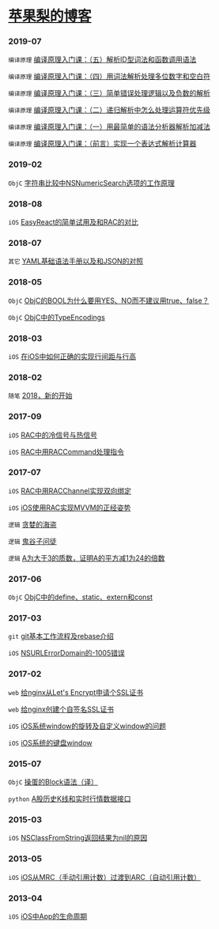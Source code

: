 # [苹果梨的博客](https://blog.harrisonxi.com)

### 2019-07

`编译原理` [编译原理入门课：（五）解析ID型词法和函数调用语法](http://blog.harrisonxi.com/2019/07/编译原理入门课：（五）解析ID型词法和函数调用语法.html)

`编译原理` [编译原理入门课：（四）用词法解析处理多位数字和空白符](http://blog.harrisonxi.com/2019/07/编译原理入门课：（四）用词法解析处理多位数字和空白符.html)

`编译原理` [编译原理入门课：（三）简单错误处理逻辑以及负数的解析](http://blog.harrisonxi.com/2019/07/编译原理入门课：（三）简单错误处理逻辑以及负数的解析.html)

`编译原理` [编译原理入门课：（二）递归解析中怎么处理运算符优先级](http://blog.harrisonxi.com/2019/07/编译原理入门课：（二）递归解析中怎么处理运算符优先级.html)

`编译原理` [编译原理入门课：（一）用最简单的语法分析器解析加减法](http://blog.harrisonxi.com/2019/07/编译原理入门课：（一）用最简单的语法分析器解析加减法.html)

`编译原理` [编译原理入门课：（前言）实现一个表达式解析计算器](http://blog.harrisonxi.com/2019/07/编译原理入门课：（前言）实现一个表达式解析计算器.html)

### 2019-02

`ObjC` [字符串比较中NSNumericSearch选项的工作原理](http://blog.harrisonxi.com/2019/02/字符串比较中NSNumericSearch选项的工作原理.html)

### 2018-08

`iOS` [EasyReact的简单试用及和RAC的对比](http://blog.harrisonxi.com/2018/08/EasyReact的简单试用及和RAC的对比.html)

### 2018-07

`其它` [YAML基础语法手册以及和JSON的对照](http://blog.harrisonxi.com/2018/07/YAML基础语法手册以及和JSON的对照.html)

### 2018-05

`ObjC` [ObjC的BOOL为什么要用YES、NO而不建议用true、false？](http://blog.harrisonxi.com/2018/05/ObjC的BOOL为什么要用YES、NO而不建议用true、false？.html)

`ObjC` [ObjC中的TypeEncodings](http://blog.harrisonxi.com/2018/05/ObjC中的TypeEncodings.html)

### 2018-03

`iOS` [在iOS中如何正确的实现行间距与行高](http://blog.harrisonxi.com/2018/03/在iOS中如何正确的实现行间距与行高.html)

### 2018-02

`随笔` [2018，新的开始](http://blog.harrisonxi.com/2018/02/2018，新的开始.html)

### 2017-09

`iOS` [RAC中的冷信号与热信号](http://blog.harrisonxi.com/2017/09/RAC中的冷信号与热信号.html)

`iOS` [RAC中用RACCommand处理指令](http://blog.harrisonxi.com/2017/09/RAC中用RACCommand处理指令.html)

### 2017-07

`iOS` [RAC中用RACChannel实现双向绑定](http://blog.harrisonxi.com/2017/07/RAC中用RACChannel实现双向绑定.html)

`iOS` [iOS使用RAC实现MVVM的正经姿势](http://blog.harrisonxi.com/2017/07/iOS使用RAC实现MVVM的正经姿势.html)

`逻辑` [贪婪的海盗](http://blog.harrisonxi.com/2017/07/贪婪的海盗.html)

`逻辑` [鬼谷子问徒](http://blog.harrisonxi.com/2017/07/鬼谷子问徒.html)

`逻辑` [A为大于3的质数，证明A的平方减1为24的倍数](http://blog.harrisonxi.com/2017/07/A为大于3的质数，证明A的平方减1为24的倍数.html)

### 2017-06

`ObjC` [ObjC中的define、static、extern和const](http://blog.harrisonxi.com/2017/06/ObjC中的define、static、extern和const.html)

### 2017-03

`git` [git基本工作流程及rebase介绍](http://blog.harrisonxi.com/2017/03/git基本工作流程及rebase介绍.html)

`iOS` [NSURLErrorDomain的-1005错误](http://blog.harrisonxi.com/2017/03/NSURLErrorDomain的-1005错误.html)

### 2017-02

`web` [给nginx从Let's Encrypt申请个SSL证书](http://blog.harrisonxi.com/2017/02/给nginx从Let's%20Encrypt申请个SSL证书.html)

`web` [给nginx创建个自签名SSL证书](http://blog.harrisonxi.com/2017/02/给nginx创建个自签名SSL证书.html)

`iOS` [iOS系统window的旋转及自定义window的问题](http://blog.harrisonxi.com/2017/02/iOS系统window的旋转及自定义window的问题.html)

`iOS` [iOS系统的键盘window](http://blog.harrisonxi.com/2017/02/iOS系统的键盘window.html)

### 2015-07

`ObjC` [操蛋的Block语法（译）](http://blog.harrisonxi.com/2015/07/操蛋的Block语法（译）.html)

`python` [A股历史K线和实时行情数据接口](http://blog.harrisonxi.com/2015/07/A股历史K线和实时行情数据接口.html)

### 2015-03

`iOS` [NSClassFromString返回结果为nil的原因](http://blog.harrisonxi.com/2015/03/NSClassFromString返回结果为nil的原因.html)

### 2013-05

`iOS` [iOS从MRC（手动引用计数）过渡到ARC（自动引用计数）](http://blog.harrisonxi.com/2013/05/iOS从MRC（手动引用计数）过渡到ARC（自动引用计数）.html)

### 2013-04

`iOS` [iOS中App的生命周期](http://blog.harrisonxi.com/2013/04/iOS中App的生命周期.html)
